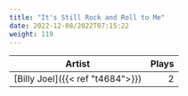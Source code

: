 ```yaml
---
title: "It's Still Rock and Roll to Me"
date: 2022-12-08/2022T07:15:22
weight: 119
---
```




 Artist | Plays 
----- | -----:
[Billy Joel]({{< ref "t4684">}}) | 2
